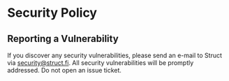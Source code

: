 # Security Policy

## Reporting a Vulnerability

If you discover any security vulnerabilities, please send an e-mail to Struct via [security@struct.fi](mailto:security@struct.fi). All security vulnerabilities will be promptly addressed. Do not open an issue ticket.

